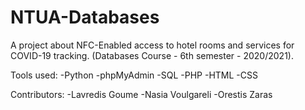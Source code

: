 # NTUA-Databases
A project about NFC-Enabled access to hotel rooms and services for COVID-19 tracking. (Databases Course - 6th semester - 2020/2021).

Tools used:
-Python
-phpMyAdmin
-SQL
-PHP
-HTML
-CSS

Contributors:
-Lavredis Goume
-Nasia Voulgareli
-Orestis Zaras
